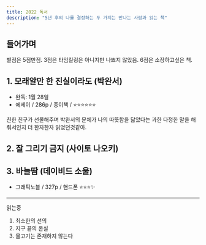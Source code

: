 ```yaml
---
title: 2022 독서
description: "5년 후의 나를 결정하는 두 가지는 만나는 사람과 읽는 책"
---
```


## 들어가며

별점은 5점만점. 3점은 타임킬링은 아니지만 나쁘지 않았음. 6점은 소장하고싶은 책.

## 1. 모래알만 한 진실이라도 (박완서)

- 완독: 1월 28일
- 에세이 / 286p / 종이책 / ⭐⭐⭐⭐⭐⭐

친한 친구가 선물해주며 박완서의 문체가 나의 따뜻함을 닮았다는 과한 다정한 말을 해줘서인지 더 한자한자 읽었던것같아.

## 2. 잘 그리기 금지 (사이토 나오키)

## 3. 바늘땀 (데이비드 소울)

- 그래픽노블 / 327p / 핸드폰 ⭐⭐⭐✨

---

읽는중

1. 최소한의 선의
2. 지구 끝의 온실
3. 물고기는 존재하지 않는다